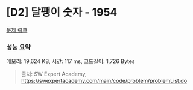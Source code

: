 # [D2] 달팽이 숫자 - 1954 

[문제 링크](https://swexpertacademy.com/main/code/problem/problemDetail.do?contestProbId=AV5PobmqAPoDFAUq) 

### 성능 요약

메모리: 19,624 KB, 시간: 117 ms, 코드길이: 1,726 Bytes



> 출처: SW Expert Academy, https://swexpertacademy.com/main/code/problem/problemList.do